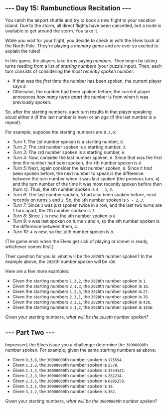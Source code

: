 ﻿## --- Day 15: Rambunctious Recitation ---

You catch the airport shuttle and try to book a new flight to your vacation island. Due to the storm, all direct flights have been cancelled, but a route is available to get around the storm. You take it.

While you wait for your flight, you decide to check in with the Elves back at the North Pole. They're playing a  _memory game_  and are  ever so excited  to explain the rules!

In this game, the players take turns saying  _numbers_. They begin by taking turns reading from a list of  _starting numbers_  (your puzzle input). Then, each turn consists of considering the  _most recently spoken number_:

-   If that was the  _first_  time the number has been spoken, the current player says  _`0`_.
-   Otherwise, the number had been spoken before; the current player announces  _how many turns apart_  the number is from when it was previously spoken.

So, after the starting numbers, each turn results in that player speaking aloud either  _`0`_  (if the last number is new) or an  _age_  (if the last number is a repeat).

For example, suppose the starting numbers are  `0,3,6`:

-   _Turn 1_: The  `1`st number spoken is a starting number,  _`0`_.
-   _Turn 2_: The  `2`nd number spoken is a starting number,  _`3`_.
-   _Turn 3_: The  `3`rd number spoken is a starting number,  _`6`_.
-   _Turn 4_: Now, consider the last number spoken,  `6`. Since that was the first time the number had been spoken, the  `4`th number spoken is  _`0`_.
-   _Turn 5_: Next, again consider the last number spoken,  `0`. Since it  _had_  been spoken before, the next number to speak is the difference between the turn number when it was last spoken (the previous turn,  `4`) and the turn number of the time it was most recently spoken before then (turn  `1`). Thus, the  `5`th number spoken is  `4 - 1`,  _`3`_.
-   _Turn 6_: The last number spoken,  `3`  had also been spoken before, most recently on turns  `5`  and  `2`. So, the  `6`th number spoken is  `5 - 2`,  _`3`_.
-   _Turn 7_: Since  `3`  was just spoken twice in a row, and the last two turns are  `1`  turn apart, the  `7`th number spoken is  _`1`_.
-   _Turn 8_: Since  `1`  is new, the  `8`th number spoken is  _`0`_.
-   _Turn 9_:  `0`  was last spoken on turns  `8`  and  `4`, so the  `9`th number spoken is the difference between them,  _`4`_.
-   _Turn 10_:  `4`  is new, so the  `10`th number spoken is  _`0`_.

(The game ends when the Elves get sick of playing or dinner is ready, whichever comes first.)

Their question for you is: what will be the  _`2020`th_  number spoken? In the example above, the  `2020`th number spoken will be  `436`.

Here are a few more examples:

-   Given the starting numbers  `1,3,2`, the  `2020`th number spoken is  `1`.
-   Given the starting numbers  `2,1,3`, the  `2020`th number spoken is  `10`.
-   Given the starting numbers  `1,2,3`, the  `2020`th number spoken is  `27`.
-   Given the starting numbers  `2,3,1`, the  `2020`th number spoken is  `78`.
-   Given the starting numbers  `3,2,1`, the  `2020`th number spoken is  `438`.
-   Given the starting numbers  `3,1,2`, the  `2020`th number spoken is  `1836`.

Given your starting numbers,  _what will be the  `2020`th number spoken?_

## --- Part Two ---

Impressed, the Elves issue you a challenge: determine the  `30000000`th number spoken. For example, given the same starting numbers as above:

-   Given  `0,3,6`, the  `30000000`th number spoken is  `175594`.
-   Given  `1,3,2`, the  `30000000`th number spoken is  `2578`.
-   Given  `2,1,3`, the  `30000000`th number spoken is  `3544142`.
-   Given  `1,2,3`, the  `30000000`th number spoken is  `261214`.
-   Given  `2,3,1`, the  `30000000`th number spoken is  `6895259`.
-   Given  `3,2,1`, the  `30000000`th number spoken is  `18`.
-   Given  `3,1,2`, the  `30000000`th number spoken is  `362`.

Given your starting numbers,  _what will be the  `30000000`th number spoken?_